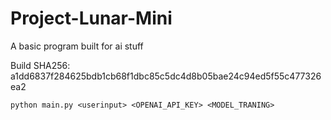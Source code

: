 # Project-Lunar-Mini
A basic program built for ai stuff

Build SHA256: a1dd6837f284625bdb1cb68f1dbc85c5dc4d8b05bae24c94ed5f55c477326ea2

`python main.py <userinput> <OPENAI_API_KEY> <MODEL_TRANING>`
